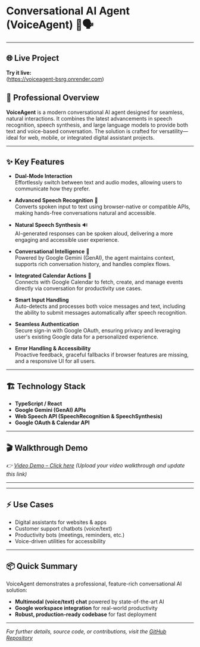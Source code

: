 # Conversational AI Agent (VoiceAgent) 🚀🗣️

---
## 🌐 Live Project

**Try it live:**  
(https://voiceagent-bsrg.onrender.com) <!-- Replace with your actual Render URL -->


## 🌟 Professional Overview

**VoiceAgent** is a modern conversational AI agent designed for seamless, natural interactions. It combines the latest advancements in speech recognition, speech synthesis, and large language models to provide both text and voice-based conversation. The solution is crafted for versatility—ideal for web, mobile, or integrated digital assistant projects.

---

## ✨ Key Features

- **Dual-Mode Interaction**  
  Effortlessly switch between text and audio modes, allowing users to communicate how they prefer.

- **Advanced Speech Recognition** 🎤  
  Converts spoken input to text using browser-native or compatible APIs, making hands-free conversations natural and accessible.

- **Natural Speech Synthesis** 🔊  
  AI-generated responses can be spoken aloud, delivering a more engaging and accessible user experience.

- **Conversational Intelligence** 🤖  
  Powered by Google Gemini (GenAI), the agent maintains context, supports rich conversation history, and handles complex flows.

- **Integrated Calendar Actions** 📅  
  Connects with Google Calendar to fetch, create, and manage events directly via conversation for productivity use cases.

- **Smart Input Handling**  
  Auto-detects and processes both voice messages and text, including the ability to submit messages automatically after speech recognition.

- **Seamless Authentication**  
  Secure sign-in with Google OAuth, ensuring privacy and leveraging user's existing Google data for a personalized experience.

- **Error Handling & Accessibility**  
  Proactive feedback, graceful fallbacks if browser features are missing, and a responsive UI for all users.

---

## 🏗️ Technology Stack

- **TypeScript / React**
- **Google Gemini (GenAI) APIs**
- **Web Speech API (SpeechRecognition & SpeechSynthesis)**
- **Google OAuth & Calendar API**

---

## 🎬 Walkthrough Demo

*👉 [Video Demo – Click here](#) (Upload your video walkthrough and update this link)*

---


---

## ⚡ Use Cases

- Digital assistants for websites & apps
- Customer support chatbots (voice/text)
- Productivity bots (meetings, reminders, etc.)
- Voice-driven utilities for accessibility

---

## 📦 Quick Summary

VoiceAgent demonstrates a professional, feature-rich conversational AI solution:
- **Multimodal (voice/text) chat** powered by state-of-the-art AI
- **Google workspace integration** for real-world productivity
- **Robust, production-ready codebase** for fast deployment

---

*For further details, source code, or contributions, visit the [GitHub Repository](https://github.com/sunil5151/VoiceAgent)*
